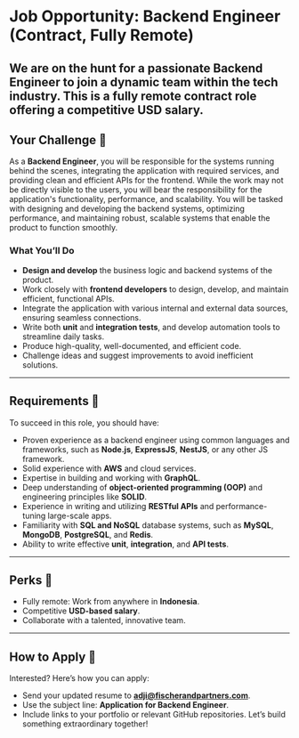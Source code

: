 # Job Opportunity: Backend Engineer (Contract, Fully Remote)
We are on the hunt for a passionate **Backend Engineer** to join a dynamic team within the tech industry. This is a **fully remote contract role** offering a competitive **USD salary**.
---
## Your Challenge 🚀
As a **Backend Engineer**, you will be responsible for the systems running behind the scenes, integrating the application with required services, and providing clean and efficient APIs for the frontend. While the work may not be directly visible to the users, you will bear the responsibility for the application's functionality, performance, and scalability.
You will be tasked with designing and developing the backend systems, optimizing performance, and maintaining robust, scalable systems that enable the product to function smoothly.

### **What You’ll Do**
- **Design and develop** the business logic and backend systems of the product.
- Work closely with **frontend developers** to design, develop, and maintain efficient, functional APIs.
- Integrate the application with various internal and external data sources, ensuring seamless connections.
- Write both **unit** and **integration tests**, and develop automation tools to streamline daily tasks.
- Produce high-quality, well-documented, and efficient code.
- Challenge ideas and suggest improvements to avoid inefficient solutions.
---
## Requirements 🎯
To succeed in this role, you should have:
- Proven experience as a backend engineer using common languages and frameworks, such as **Node.js**, **ExpressJS**, **NestJS**, or any other JS framework.
- Solid experience with **AWS** and cloud services.
- Expertise in building and working with **GraphQL**.
- Deep understanding of **object-oriented programming (OOP)** and engineering principles like **SOLID**.
- Experience in writing and utilizing **RESTful APIs** and performance-tuning large-scale apps.
- Familiarity with **SQL and NoSQL** database systems, such as **MySQL**, **MongoDB**, **PostgreSQL**, and **Redis**.
- Ability to write effective **unit**, **integration**, and **API tests**.
---
## Perks 🌟
- Fully remote: Work from anywhere in **Indonesia**.
- Competitive **USD-based salary**.
- Collaborate with a talented, innovative team.
---
## How to Apply 📩
Interested? Here’s how you can apply:
- Send your updated resume to **adji@fischerandpartners.com**.
- Use the subject line: **Application for Backend Engineer**.
- Include links to your portfolio or relevant GitHub repositories.
Let’s build something extraordinary together!
